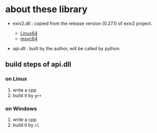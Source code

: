 # about these library

- exiv2.dll : copied from the release version (0.27.1) of exiv2 project.
  - [Linux64](https://www.exiv2.org/builds/exiv2-0.27.1-msvc64.zip)
  - [msvc64](https://www.exiv2.org/builds/exiv2-0.27.1-Linux64.tar.gz)

- api.dll : built by the author, will be called by python.

## build steps of api.dll

### on Linux

1. write a cpp
2. build it by `g++`

### on Windows

1. write a cpp
2. build it by `cl`
